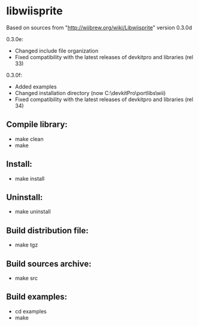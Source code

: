 # libwiisprite

Based on sources from "http://wiibrew.org/wiki/Libwiisprite" version 0.3.0d

0.3.0e:
- Changed include file organization
- Fixed compatibility with the latest releases of devkitpro and libraries (rel 33)

0.3.0f:
- Added examples
- Changed installation directory (now C:\devkitPro\portlibs\wii)
- Fixed compatibility with the latest releases of devkitpro and libraries (rel 34)

## Compile library:
* make clean 
* make 

## Install:
* make install

## Uninstall:
* make uninstall

## Build distribution file:
* make tgz

## Build sources archive:
* make src

## Build examples:
* cd examples
* make
